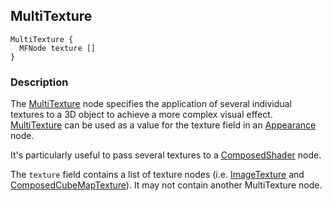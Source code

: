 ## MultiTexture

```
MultiTexture {
  MFNode texture []
}
```

### Description

The [MultiTexture](#multitexture) node specifies the application of several individual textures to a 3D object to achieve a more complex visual effect.
[MultiTexture](#multitexture) can be used as a value for the texture field in an [Appearance](appearance.md) node.

It's particularly useful to pass several textures to a [ComposedShader](composedshader.md) node.

The `texture` field contains a list of texture nodes (i.e. [ImageTexture](imagetexture.md) and [ComposedCubeMapTexture](composedcubemaptexture.md)).
It may not contain another MultiTexture node.
